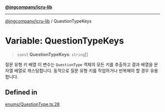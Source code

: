 [**@jngcompany/icru-lib**](../README.md)

***

[@jngcompany/icru-lib](../globals.md) / QuestionTypeKeys

# Variable: QuestionTypeKeys

> `const` **QuestionTypeKeys**: `string`[]

질문 유형 키 배열
이 변수는 `QuestionType` 객체의 모든 키를 추출하고 결과 배열을 문자열 배열로 캐스팅합니다.
동적으로 질문 유형 키를 작업하거나 반복해야 할 경우 유용합니다.

## Defined in

[enums/QuestionType.ts:28](https://github.com/jngcompany/icru-lib/blob/761e262af29fb19aea42bf1fcdb824ee624d8160/src/enums/QuestionType.ts#L28)
